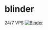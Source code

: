 # blinder
24/7 VPS
[![Binder](https://mybinder.org/badge_logo.svg)](https://mybinder.org/v2/git/https%3A%2F%2Fgithub.com%2FArunod1%2Fblinder.git/main)
